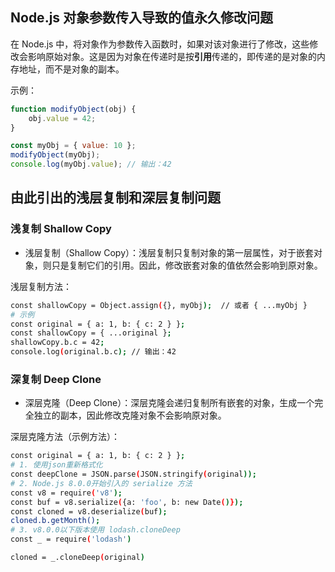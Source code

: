 ## Node.js 对象参数传入导致的值永久修改问题

在 Node.js 中，将对象作为参数传入函数时，如果对该对象进行了修改，这些修改会影响原始对象。这是因为对象在传递时是按**引用**传递的，即传递的是对象的内存地址，而不是对象的副本。

示例：
```javascript
function modifyObject(obj) {
    obj.value = 42;
}

const myObj = { value: 10 };
modifyObject(myObj);
console.log(myObj.value); // 输出：42
```

## 由此引出的浅层复制和深层复制问题
### 浅复制 Shallow Copy
- 浅层复制（Shallow Copy）：浅层复制只复制对象的第一层属性，对于嵌套对象，则只是复制它们的引用。因此，修改嵌套对象的值依然会影响到原对象。

浅层复制方法：
```bash
const shallowCopy = Object.assign({}, myObj);  // 或者 { ...myObj }
# 示例
const original = { a: 1, b: { c: 2 } };
const shallowCopy = { ...original };
shallowCopy.b.c = 42;
console.log(original.b.c); // 输出：42

```

### 深复制 Deep Clone
- 深层克隆（Deep Clone）：深层克隆会递归复制所有嵌套的对象，生成一个完全独立的副本，因此修改克隆对象不会影响原对象。

深层克隆方法（示例方法）：
```bash
const original = { a: 1, b: { c: 2 } };
# 1. 使用json重新格式化
const deepClone = JSON.parse(JSON.stringify(original));
# 2. Node.js 8.0.0开始引入的 serialize 方法
const v8 = require('v8');
const buf = v8.serialize({a: 'foo', b: new Date()});
const cloned = v8.deserialize(buf);
cloned.b.getMonth();
# 3. v8.0.0以下版本使用 lodash.cloneDeep
const _ = require('lodash')

cloned = _.cloneDeep(original)

```

